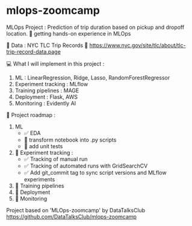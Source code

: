 # mlops-zoomcamp

MLOps Project : Prediction of trip duration based on pickup and dropoff location.
:dart: getting hands-on experience in MLOps

:pencil: Data : NYC TLC Trip Records
:link: https://www.nyc.gov/site/tlc/about/tlc-trip-record-data.page

:computer: What I will implement in this project :
1. ML : LinearRegression, Ridge, Lasso, RandomForestRegressor
2. Experiment tracking : MLflow
3. Training pipelines : MAGE
4. Deployment : Flask, AWS
5. Monitoring : Evidently AI

:construction: Project roadmap :
1. ML
    - :white_check_mark: EDA 
    - :black_square_button: transform notebook into .py scripts
    - :black_square_button: add unit tests
2. :round_pushpin: Experiment tracking :
    - :white_check_mark: Tracking of manual run
    - :white_check_mark: Tracking of automated runs with GridSearchCV
    - :white_check_mark: Add git_commit tag to sync script versions and MLflow experiments
3. :black_square_button: Training pipelines
4. :black_square_button: Deployment
5. :black_square_button: Monitoring

Project based on 'MLOps-zoomcamp' by DataTalksClub
https://github.com/DataTalksClub/mlops-zoomcamp